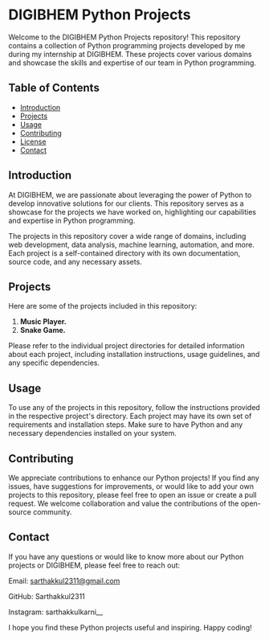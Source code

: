 # DIGIBHEM Python Projects

Welcome to the DIGIBHEM Python Projects repository! This repository contains a collection of Python programming projects developed by me during my internship at DIGIBHEM. These projects cover various domains and showcase the skills and expertise of our team in Python programming.

## Table of Contents

- [Introduction](#introduction)
- [Projects](#projects)
- [Usage](#usage)
- [Contributing](#contributing)
- [License](#license)
- [Contact](#contact)

## Introduction

At DIGIBHEM, we are passionate about leveraging the power of Python to develop innovative solutions for our clients. This repository serves as a showcase for the projects we have worked on, highlighting our capabilities and expertise in Python programming.

The projects in this repository cover a wide range of domains, including web development, data analysis, machine learning, automation, and more. Each project is a self-contained directory with its own documentation, source code, and any necessary assets.

## Projects

Here are some of the projects included in this repository:

1. **Music Player.** 
2. **Snake Game.**

Please refer to the individual project directories for detailed information about each project, including installation instructions, usage guidelines, and any specific dependencies.

## Usage

To use any of the projects in this repository, follow the instructions provided in the respective project's directory. Each project may have its own set of requirements and installation steps. Make sure to have Python and any necessary dependencies installed on your system.

## Contributing

We appreciate contributions to enhance our Python projects! If you find any issues, have suggestions for improvements, or would like to add your own projects to this repository, please feel free to open an issue or create a pull request. We welcome collaboration and value the contributions of the open-source community.

## Contact

If you have any questions or would like to know more about our Python projects or DIGIBHEM, please feel free to reach out:

Email: sarthakkul2311@gmail.com

GitHub: Sarthakkul2311

Instagram: sarthakkulkarni__

I hope you find these Python projects useful and inspiring. Happy coding!

